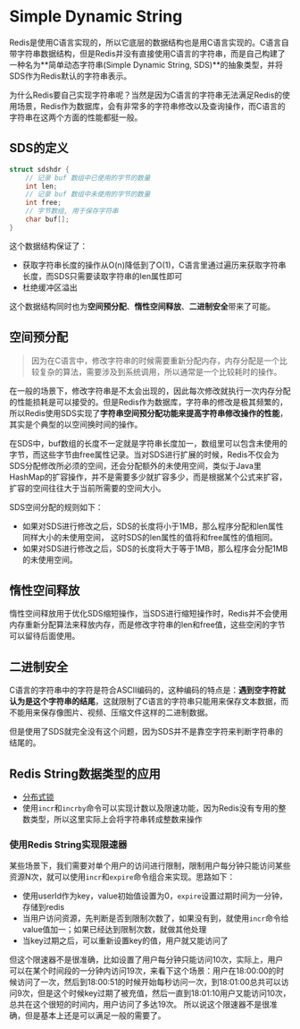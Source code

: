 # Simple Dynamic String

Redis是使用C语言实现的，所以它底层的数据结构也是用C语言实现的。C语言自带字符串数据结构，但是Redis并没有直接使用C语言的字符串，而是自己构建了一种名为**简单动态字符串(Simple Dynamic String, SDS)**的抽象类型，并将SDS作为Redis默认的字符串表示。

为什么Redis要自己实现字符串呢？当然是因为C语言的字符串无法满足Redis的使用场景，Redis作为数据库，会有非常多的字符串修改以及查询操作，而C语言的字符串在这两个方面的性能都挺一般。

## SDS的定义

```c
struct sdshdr {
    // 记录 buf 数组中已使用的字节的数量
    int len;
    // 记录 buf 数组中未使用的字节的数量
    int free;
    // 字节数组, 用于保存字符串
    char buf[];
}
```

这个数据结构保证了：
- 获取字符串长度的操作从O(n)降低到了O(1)，C语言里通过遍历来获取字符串长度，而SDS只需要读取字符串的len属性即可
- 杜绝缓冲区溢出

这个数据结构同时也为**空间预分配**、**惰性空间释放**、**二进制安全**带来了可能。


## 空间预分配

> 因为在C语言中，修改字符串的时候需要重新分配内存，内存分配是一个比较复杂的算法，需要涉及到系统调用，所以通常是一个比较耗时的操作。

在一般的场景下，修改字符串是不太会出现的，因此每次修改就执行一次内存分配的性能损耗是可以接受的。但是Redis作为数据库，字符串的修改是极其频繁的，所以Redis使用SDS实现了**字符串空间预分配功能来提高字符串修改操作的性能**，其实是个典型的以空间换时间的操作。

在SDS中，buf数组的长度不一定就是字符串长度加一，数组里可以包含未使用的字节，而这些字节由free属性记录。当对SDS进行扩展的时候，Redis不仅会为SDS分配修改所必须的空间，还会分配额外的未使用空间，类似于Java里HashMap的扩容操作，并不是需要多少就扩容多少，而是根据某个公式来扩容，扩容的空间往往大于当前所需要的空间大小。

SDS空间分配的规则如下：
- 如果对SDS进行修改之后，SDS的长度将小于1MB，那么程序分配和len属性同样大小的未使用空间， 这时SDS的len属性的值将和free属性的值相同。
- 如果对SDS进行修改之后，SDS的长度将大于等于1MB，那么程序会分配1MB的未使用空间。

## 惰性空间释放

惰性空间释放用于优化SDS缩短操作，当SDS进行缩短操作时，Redis并不会使用内存重新分配算法来释放内存，而是修改字符串的len和free值，这些空闲的字节可以留待后面使用。


## 二进制安全

C语言的字符串中的字符是符合ASCII编码的，这种编码的特点是：**遇到空字符就认为是这个字符串的结尾**，这就限制了C语言的字符串只能用来保存文本数据，而不能用来保存像图片、视频、压缩文件这样的二进制数据。

但是使用了SDS就完全没有这个问题，因为SDS并不是靠空字符来判断字符串的结尾的。


## Redis String数据类型的应用

- [分布式锁](../distributed_lock_with_redis.md)
- 使用`incr`和`incrby`命令可以实现计数以及限速功能，因为Redis没有专用的整数类型，所以这里实际上会将字符串转成整数来操作

### 使用Redis String实现限速器

某些场景下，我们需要对单个用户的访问进行限制，限制用户每分钟只能访问某些资源N次，就可以使用`incr`和`expire`命令组合来实现。思路如下：
- 使用userId作为key，value初始值设置为0，`expire`设置过期时间为一分钟，存储到redis
- 当用户访问资源，先判断是否到限制次数了，如果没有到，就使用`incr`命令给value值加一；如果已经达到限制次数，就做其他处理
- 当key过期之后，可以重新设置key的值，用户就又能访问了

但这个限速器不是很准确，比如设置了用户每分钟只能访问10次，实际上，用户可以在某个时间段的一分钟内访问19次，来看下这个场景：用户在18:00:00的时候访问了一次，然后到18:00:51的时候开始每秒访问一次，到18:01:00总共可以访问9次，但是这个时候key过期了被充值，然后一直到18:01:10用户又能访问10次，总共在这个很短的时间内，用户访问了多达19次。
所以说这个限速器不是很准确，但是基本上还是可以满足一般的需要了。




